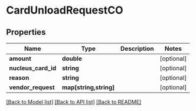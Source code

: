 # CardUnloadRequestCO

## Properties
Name | Type | Description | Notes
------------ | ------------- | ------------- | -------------
**amount** | **double** |  | [optional] 
**nucleus_card_id** | **string** |  | [optional] 
**reason** | **string** |  | [optional] 
**vendor_request** | **map[string,string]** |  | [optional] 

[[Back to Model list]](../README.md#documentation-for-models) [[Back to API list]](../README.md#documentation-for-api-endpoints) [[Back to README]](../README.md)


